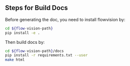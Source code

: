 
## Steps for Build Docs

Before generating the doc, you need to install flowvision by:

```bash
cd ${flow-vision-path}
pip install -e .
```

Then build docs by:

```bash
cd ${flow-vision-path}/docs
pip install -r requirements.txt --user
make html
```


